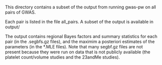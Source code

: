 This directory contains a subset of the output from running gwas-pw on all pairs of GWAS. 

Each pair is listed in the file all_pairs. A subset of the output is available in output/

The output contains regional Bayes factors and summary statistics for each pair (in the .segbfs.gz files), and the maximim a posteriori estimates of the parameters (in the *.MLE files). Note that many segbf.gz files are not present because they were run on data that is not publicly available (the platelet count/volume studies and the 23andMe studies).   
